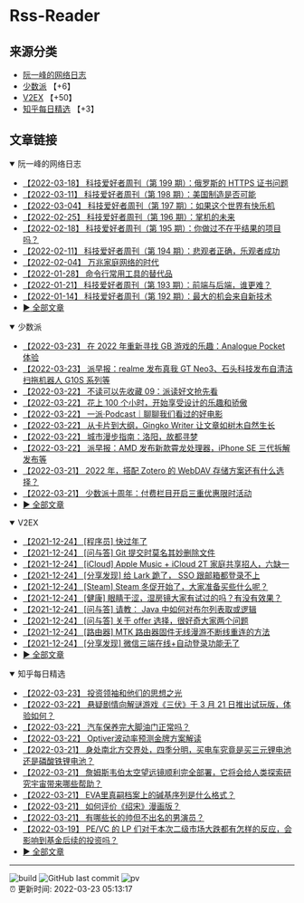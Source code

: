 # Rss-Reader

## 来源分类

* [阮一峰的网络日志](#阮一峰的网络日志)
* [少数派](#少数派) 【+6】
* [V2EX](#V2EX) 【+50】
* [知乎每日精选](#知乎每日精选) 【+3】

## 文章链接

<details open>
    <summary id="阮一峰的网络日志">
     阮一峰的网络日志
    </summary>


* [【2022-03-18】 科技爱好者周刊（第 199 期）：俄罗斯的 HTTPS 证书问题](http://www.ruanyifeng.com/blog/2022/03/weekly-issue-199.html)
* [【2022-03-11】 科技爱好者周刊（第 198 期）：美国制造是否可能](http://www.ruanyifeng.com/blog/2022/03/weekly-issue-198.html)
* [【2022-03-04】 科技爱好者周刊（第 197 期）：如果这个世界有快乐机](http://www.ruanyifeng.com/blog/2022/03/weekly-issue-197.html)
* [【2022-02-25】 科技爱好者周刊（第 196 期）：掌机的未来](http://www.ruanyifeng.com/blog/2022/02/weekly-issue-196.html)
* [【2022-02-18】 科技爱好者周刊（第 195 期）：你做过不在乎结果的项目吗？](http://www.ruanyifeng.com/blog/2022/02/weekly-issue-195.html)
* [【2022-02-11】 科技爱好者周刊（第 194 期）：悲观者正确，乐观者成功](http://www.ruanyifeng.com/blog/2022/02/weekly-issue-194.html)
* [【2022-02-04】 万兆家庭网络的时代](http://www.ruanyifeng.com/blog/2022/02/10g-ethernet.html)
* [【2022-01-28】 命令行常用工具的替代品](http://www.ruanyifeng.com/blog/2022/01/cli-alternative-tools.html)
* [【2022-01-21】 科技爱好者周刊（第 193 期）：前端与后端，谁更难？](http://www.ruanyifeng.com/blog/2022/01/weekly-issue-193.html)
* [【2022-01-14】 科技爱好者周刊（第 192 期）：最大的机会来自新技术](http://www.ruanyifeng.com/blog/2022/01/weekly-issue-192.html)
* [:arrow_forward: 全部文章](data/阮一峰的网络日志.md)
</details>

<details open>
    <summary id="少数派">
     少数派
    </summary>


* [【2022-03-23】 在 2022 年重新寻找 GB 游戏的乐趣：Analogue Pocket 体验](https://sspai.com/prime/story/sr03-analogue-pocket-gaming-experience)
* [【2022-03-23】 派早报：realme 发布真我 GT Neo3、石头科技发布自清洁扫拖机器人 G10S 系列等](https://sspai.com/post/72245)
* [【2022-03-22】 不读可以先收藏 09：派读好文抢先看](https://sspai.com/post/72232)
* [【2022-03-22】 花上 100 个小时，开始享受设计的乐趣和骄傲](https://sspai.com/post/72183)
* [【2022-03-22】 一派·Podcast｜聊聊我们看过的好电影](https://sspai.com/post/72229)
* [【2022-03-22】 从卡片到大纲，Gingko Writer 让文章如树木自然生长](https://sspai.com/post/72196)
* [【2022-03-22】 城市漫步指南：洛阳，故都寻梦](https://sspai.com/post/72100)
* [【2022-03-22】 派早报：AMD 发布新款霄龙处理器，iPhone SE 三代拆解发布等](https://sspai.com/post/72220)
* [【2022-03-21】 2022 年，搭配 Zotero 的 WebDAV 存储方案还有什么选择？](https://sspai.com/prime/story/webdav-services-compared)
* [【2022-03-21】 少数派十周年：付费栏目开启三重优惠限时活动](https://sspai.com/post/72191)
* [:arrow_forward: 全部文章](data/少数派.md)
</details>

<details open>
    <summary id="V2EX">
     V2EX
    </summary>


* [【2021-12-24】 [程序员] 快过年了](https://www.v2ex.com/t/824201)
* [【2021-12-24】 [问与答] Git 提交时莫名其妙删除文件](https://www.v2ex.com/t/824200)
* [【2021-12-24】 [iCloud] Apple Music + iCloud 2T 家庭共享招人，六缺一](https://www.v2ex.com/t/824199)
* [【2021-12-24】 [分享发现] 给 Lark 跪了， SSO 跟邮箱都登录不上](https://www.v2ex.com/t/824198)
* [【2021-12-24】 [Steam] Steam 冬促开始了，大家准备买些什么呢？](https://www.v2ex.com/t/824197)
* [【2021-12-24】 [健康] 眼睛干涩，湿房镜大家有试过的吗？有没有效果？](https://www.v2ex.com/t/824196)
* [【2021-12-24】 [问与答] 请教： Java 中如何对布尔列表取或逻辑](https://www.v2ex.com/t/824194)
* [【2021-12-24】 [问与答] 关于 offer 选择，很好奇大家两个问题](https://www.v2ex.com/t/824192)
* [【2021-12-24】 [路由器] MTK 路由器固件无线漫游不断线重连的方法](https://www.v2ex.com/t/824191)
* [【2021-12-24】 [分享发现] 微信三端在线+自动登录功能无了](https://www.v2ex.com/t/824190)
* [:arrow_forward: 全部文章](data/V2EX.md)
</details>

<details open>
    <summary id="知乎每日精选">
     知乎每日精选
    </summary>


* [【2022-03-23】 投资领袖和他们的思想之光](http://zhuanlan.zhihu.com/p/483040741?utm_campaign=rss&utm_medium=rss&utm_source=rss&utm_content=title)
* [【2022-03-22】 悬疑剧情向解谜游戏《三伏》于 3 月 21 日推出试玩版，体验如何？](http://www.zhihu.com/question/520957436/answer/2401850037?utm_campaign=rss&utm_medium=rss&utm_source=rss&utm_content=title)
* [【2022-03-22】 汽车保养完大脚油门正常吗？](http://www.zhihu.com/question/523093932/answer/2401790243?utm_campaign=rss&utm_medium=rss&utm_source=rss&utm_content=title)
* [【2022-03-22】 Optiver波动率预测金牌方案解读](http://zhuanlan.zhihu.com/p/473531503?utm_campaign=rss&utm_medium=rss&utm_source=rss&utm_content=title)
* [【2022-03-21】 身处南北方交界处，四季分明，买电车究竟是买三元锂电池还是磷酸铁锂电池？](http://www.zhihu.com/question/520427647/answer/2399476594?utm_campaign=rss&utm_medium=rss&utm_source=rss&utm_content=title)
* [【2022-03-21】 詹姆斯韦伯太空望远镜顺利完全部署，它将会给人类探索研究宇宙带来哪些帮助？](http://www.zhihu.com/question/510593209/answer/2399213499?utm_campaign=rss&utm_medium=rss&utm_source=rss&utm_content=title)
* [【2022-03-21】 EVA里真嗣档案上的碱基序列是什么格式？](http://www.zhihu.com/question/522905496/answer/2397761027?utm_campaign=rss&utm_medium=rss&utm_source=rss&utm_content=title)
* [【2022-03-21】 如何评价《绍宋》漫画版？](http://www.zhihu.com/question/523177462/answer/2399855610?utm_campaign=rss&utm_medium=rss&utm_source=rss&utm_content=title)
* [【2022-03-21】 有哪些长的帅但不出名的男演员？](http://www.zhihu.com/question/285651116/answer/2399561473?utm_campaign=rss&utm_medium=rss&utm_source=rss&utm_content=title)
* [【2022-03-19】 PE/VC 的 LP 们对于本次二级市场大跌都有怎样的反应，会影响到基金后续的投资吗？](http://www.zhihu.com/question/522228621/answer/2396079570?utm_campaign=rss&utm_medium=rss&utm_source=rss&utm_content=title)
* [:arrow_forward: 全部文章](data/知乎每日精选.md)
</details>


---

![build](https://github.com/LikaiLee/rss-reader/workflows/rss%20reader/badge.svg)
![GitHub last commit](https://img.shields.io/github/last-commit/likailee/rss-reader)
![pv](https://pageview.vercel.app/?github_user=likailee) <br>
:alarm_clock: 更新时间: 2022-03-23 05:13:17